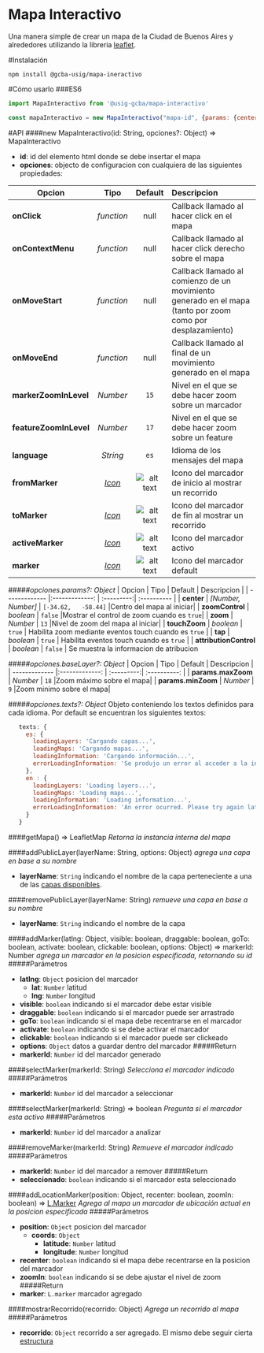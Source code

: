 # Mapa Interactivo
Una manera simple de crear un mapa de la Ciudad de Buenos Aires y alrededores utilizando la libreria [leaflet](http://leafletjs.com/).

#Instalación
```
npm install @gcba-usig/mapa-ineractivo
```

#Cómo usarlo
###ES6

```javascript
import MapaInteractivo from '@usig-gcba/mapa-interactivo'

const mapaInteractivo = new MapaInteractivo("mapa-id", {params: {center: [34.5, 29.4]}});
```

#API
####new MapaInteractivo(id: String, opciones?: Object) => MapaInteractivo
* **id**: id del elemento html donde se debe insertar el mapa
* **opciones**: objecto de configuracion con cualquiera de las siguientes propiedades:

| Opcion        | Tipo           | Default  | Descripcion |
| ------------- |:-------------: | :---------:| :---------- |
| **onClick** | *function* | null |Callback llamado al hacer click en el mapa |
| **onContextMenu** | *function* | null |Callback llamado al hacer click derecho sobre el mapa |
| **onMoveStart** | *function* | null |Callback llamado al comienzo de un movimiento generado en el mapa (tanto por zoom como por desplazamiento) |
| **onMoveEnd** | *function* | null |Callback llamado al final de un movimiento generado en el mapa|
| **markerZoomInLevel** | *Number* | `15` |Nivel en el que se debe hacer zoom sobre un marcador |
| **featureZoomInLevel** | *Number*      |   `17` |Nivel en el que se debe hacer zoom sobre un feature|
| **language** | *String*      |   `es` |Idioma de los mensajes del mapa |
| **fromMarker** | [*Icon*](http://leafletjs.com/reference-1.3.0.html#icon)      |   ![alt text](https://mapa.buenosaires.gob.ar/imgs/marker-source.png "Marcador") |Icono del marcador de inicio al mostrar un recorrido|
| **toMarker** | [*Icon*](http://leafletjs.com/reference-1.3.0.html#icon)      |   ![alt text](https://mapa.buenosaires.gob.ar/imgs/marker-target.png "Marcador") |Icono del marcador de fin al mostrar un recorrido |
| **activeMarker** | [*Icon*](http://leafletjs.com/reference-1.3.0.html#icon)      |   ![alt text](https://mapa.buenosaires.gob.ar/imgs/marker-icon.png "Marcador") |Icono del marcador activo|
| **marker** | [*Icon*](http://leafletjs.com/reference-1.3.0.html#icon)      |   ![alt text](http://mapa.buenosaires.gob.ar/imgs/marker-target.png "Marcador") |Icono del marcador default |

#####*opciones.params?: Object*
| Opcion        | Tipo           | Default  | Descripcion |
| ------------- |:-------------: | :---------:| :---------- |
| **center** | *[Number, Number]*     |    `[-34.62,   -58.44]` |Centro del mapa al iniciar|
| **zoomControl** | *boolean*      |   `false` |Mostrar el control de zoom cuando es `true`|
| **zoom** | *Number*      |   `13` |Nivel de zoom del mapa al iniciar|
| **touchZoom** | *boolean*      |   `true` | Habilita zoom mediante eventos touch cuando es `true` |
| **tap** | *boolean*      |   `true` | Habilita eventos touch cuando es `true` |
| **attributionControl** | *boolean*      |   `false` | Se muestra la informacion de atribucion

#####*opciones.baseLayer?: Object*
| Opcion        | Tipo           | Default  | Descripcion |
| ------------- |:-------------: | :---------:| :----------: |
| **params.maxZoom** | *Number*      |   `18` |Zoom máximo sobre el mapa|
| **params.minZoom** | *Number*      |   `9` |Zoom minimo sobre el mapa|

#####*opciones.texts?: Object*
Objeto conteniendo los textos definidos para cada idioma. Por default se encuentran los siguientes textos: 
```javascript
   texts: {
     es: {
       loadingLayers: 'Cargando capas...',
       loadingMaps: 'Cargando mapas...',
       loadingInformation: 'Cargando información...',
       errorLoadingInformation: 'Se produjo un error al acceder a la información. Reintente más tarde.'
     },
     en : {
       loadingLayers: 'Loading layers...',
       loadingMaps: 'Loading maps...',
       loadingInformation: 'Loading information...',
       errorLoadingInformation: 'An error ocurred. Please try again later.'
     }
   }
```
####getMapa() => LeafletMap
*Retorna la instancia interna del mapa*

####addPublicLayer(layerName: String, options: Object)
*agrega una capa en base a su nombre*
  * **layerName**: `String` indicando el nombre de la capa perteneciente a una de las [capas disponibles](http://epok.buenosaires.gob.ar/mapainteractivoba/layers).

####removePublicLayer(layerName: String)
*remueve una capa en base a su nombre*
  * **layerName**: `String` indicando el nombre de la capa
  
####addMarker(latlng: Object, visible: boolean, draggable: boolean, goTo: boolean, activate: boolean, clickable: boolean, options: Object) => markerId: Number
*agrega un marcador en la posicion especificada, retornando su id*
#####Parámetros
  * **latlng**: `Object` posicion del marcador
    * **lat**: `Number` latitud
    * **lng**: `Number` longitud
  * **visible**: `boolean` indicando si el marcador debe estar visible
  * **draggable**: `boolean` indicando si el marcador puede ser arrastrado
  * **goTo**: `boolean` indicando si el mapa debe recentrarse en el marcador
  * **activate**: `boolean` indicando si se debe activar el marcador
  * **clickable**: `boolean` indicando si el marcador puede ser clickeado
  * **options**: `Object` datos a guardar dentro del marcador
#####Return
  * **markerId**: `Number` id del marcador generado
  
####selectMarker(markerId: String)
*Selecciona el marcador indicado*
#####Parámetros
  * **markerId**: `Number` id del marcador a seleccionar

####selectMarker(markerId: String) => boolean
*Pregunta si el marcador esta activo*
#####Parámetros
  * **markerId**: `Number` id del marcador a analizar
  
####removeMarker(markerId: String)
*Remueve el marcador indicado*
#####Parámetros
  * **markerId**: `Number` id del marcador a remover
#####Return
  * **seleccionado**: `boolean` indicando si el marcador esta seleccionado
  
####addLocationMarker(position: Object, recenter: boolean, zoomIn: boolean) => [L.Marker](http://leafletjs.com/reference-1.3.0.html#marker)
*Agrega al mapa un marcador de ubicación actual en la posicion especificada*
#####Parámetros
  * **position**: `Object` posicion del marcador
    * **coords**: `Object`
      * **latitude**: `Number` latitud
      * **longitude**: `Number` longitud
  * **recenter**: `boolean` indicando si el mapa debe recentrarse en la posicion del marcador
  * **zoomIn**: `boolean` indicando si se debe ajustar el nivel de zoom
#####Return
  * **marker**: `L.marker` marcador agregado
  
####mostrarRecorrido(recorrido: Object)
*Agrega un recorrido al mapa*
#####Parámetros
  * **recorrido**: `Object` recorrido a ser agregado. El mismo debe seguir cierta [estructura](https://www.npmjs.com/package/@usig-gcba/recorridos)
